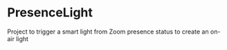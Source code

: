 # PresenceLight
Project to trigger a smart light from Zoom presence status to create an on-air light
